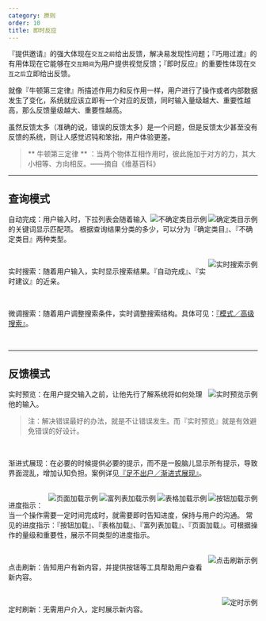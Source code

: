 ```yaml
---
category: 原则
order: 10
title: 即时反应
---
```


『提供邀请』的强大体现在`交互之前`给出反馈，解决易发现性问题；『巧用过渡』的有用体现在它能够在`交互期间`为用户提供视觉反馈；『即时反应』的重要性体现在`交互之后`立即给出反馈。

就像『牛顿第三定律』所描述作用力和反作用一样，用户进行了操作或者内部数据发生了变化，系统就应该立即有一个对应的反馈，同时输入量级越大、重要性越高，那么反馈量级越大、重要性越高。

虽然反馈太多（准确的说，错误的反馈太多）是一个问题，但是反馈太少甚至没有反馈的系统，则让人感觉迟钝和笨拙，用户体验更差。

> ** 牛顿第三定律 ** ：当两个物体互相作用时，彼此施加于对方的力，其大小相等、方向相反。——摘自《维基百科》

---

## 查询模式

<img class="preview-img" align="right" alt="确定类目示例" description="用户所查询的关键词，只会在『话题』、『问题』、『文章』这 3 种类目中出现。" src="https://os.alipayobjects.com/rmsportal/fgQfkNakHrUiAun.png">

<img class="preview-img" align="right" alt="不确定类目示例" description="用户所查询的关键词，其所属的类目数量不确定，可能 4 个，可能 5 个，可能更多。" src="https://os.alipayobjects.com/rmsportal/hUfCsXwnOsVlskl.png">

自动完成：用户输入时，下拉列表会随着输入的关键词显示匹配项。
根据查询结果分类的多少，可以分为『确定类目』、『不确定类目』两种类型。

<br>

<img class="preview-img" align="right" alt="实时搜索示例" description="用户输入一个搜索值，系统随即显示查询结果。" src="https://os.alipayobjects.com/rmsportal/OyJCVmOigyXKWCf.png">

实时搜索：随着用户输入，实时显示搜索结果。『自动完成』、『实时建议』的近亲。

<br>

微调搜索：随着用户调整搜索条件，实时调整搜索结构。具体可见：[『模式／高级搜索』](/docs/pattern/advanced-search)。

<br>

---

## 反馈模式

<img class="preview-img" align="right" alt="实时预览示例" description="根据用户的输入，提供关于密码强度和有效性的实时反馈。" src="https://os.alipayobjects.com/rmsportal/jecYhRgfbHleGDJ.png">

实时预览：在用户提交输入之前，让他先行了解系统将如何处理他的输入。

>注：解决错误最好的办法，就是不让错误发生。而『实时预览』就是有效避免错误的好设计。

<br>

渐进式展现：在必要的时候提供必要的提示，而不是一股脑儿显示所有提示，导致界面混乱，增加认知负担。案例详见[『足不出户／渐进式展现』](/docs/spec/stay#流程处理)。

<br>

<img class="preview-img" align="right" alt="按钮加载示例" src="https://os.alipayobjects.com/rmsportal/FBAZGqfeUnDlUtw.png">

<img class="preview-img" align="right" alt="表格加载示例" src="https://os.alipayobjects.com/rmsportal/FPXsINbTgsuSStI.png">

<img class="preview-img" align="right" alt="富列表加载示例" src="https://os.alipayobjects.com/rmsportal/WJqeUHzthTXaHnW.png">

<img class="preview-img" align="right" alt="页面加载示例" src="https://os.alipayobjects.com/rmsportal/qPWjexSmFfCiLVJ.png">


进度指示：当一个操作需要一定时间完成时，就需要即时告知进度，保持与用户的沟通。
常见的进度指示：『按钮加载』、『表格加载』、『富列表加载』、『页面加载』。可根据操作的量级和重要性，展示不同类型的进度指示。

<br>

<img class="preview-img" align="right" alt="点击刷新示例" src="https://os.alipayobjects.com/rmsportal/DdmWqoqIFSCSAvq.png">

点击刷新：告知用户有新内容，并提供按钮等工具帮助用户查看新内容。

<br>

<img class="preview-img" align="right" alt="定时示例"  description="新增的列表项『高亮』，持续几秒后恢复正常。" src="https://os.alipayobjects.com/rmsportal/guiuShsfpJzxZQx.png">

定时刷新：无需用户介入，定时展示新内容。
